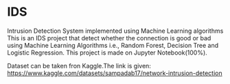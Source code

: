 # IDS
Intrusion Detection System implemented using Machine Learning algorithms
This is an IDS project that detect whether the connection is good or bad using Machine Learning Algorithms i.e., Random Forest, Decision Tree and Logistic Regression.
This project is made on Jupyter Notebook(100%).


Dataset can be taken fron Kaggle.The link is given: https://www.kaggle.com/datasets/sampadab17/network-intrusion-detection
